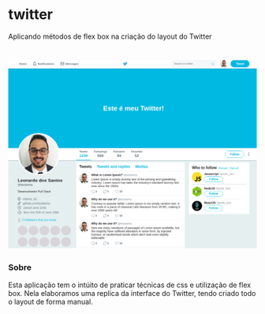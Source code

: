 # twitter
Aplicando métodos de flex box na criação do layout do Twitter

<h1>
  <img src="/assets/twitter-layout.png" />
</h1>

### Sobre

Esta aplicação tem o intúito de praticar técnicas de css e utilização de flex box. Nela elaboramos uma replica da interface do Twitter, 
tendo criado todo o layout de forma manual.
